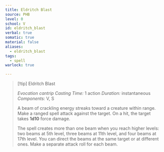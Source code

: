 ```yaml
---
title: Eldritch Blast
source: PHB
level: 0
school: V
id: eldritch_blast
verbal: true
somatic: true
material: false
aliases:
  - eldritch_blast
tags:
  - spell
warlock: true

---
```

>[!tip] Eldritch Blast
>
> *Evocation cantrip*
> *Casting Time:* 1 action
> *Duration:* instantaneous
> *Components:* V, S
>
>A beam of crackling energy streaks toward a creature within range. Make a ranged spell attack against the target. On a hit, the target takes **1d10** force damage.
>
>The spell creates more than one beam when you reach higher levels: two beams at 5th level, three beams at 11th level, and four beams at 17th level. You can direct the beams at the same target or at different ones. Make a separate attack roll for each beam.
>


